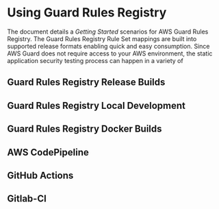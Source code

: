 # Using Guard Rules Registry

The document details a *Getting Started* scenarios for AWS Guard Rules Registry. The Guard Rules Registry Rule Set mappings are built into supported release formats enabling quick and easy consumption. Since AWS Guard does not require access to your AWS environment, the static application security testing process can happen in a variety of


## Guard Rules Registry Release Builds


## Guard Rules Registry Local Development


## Guard Rules Registry Docker Builds


## AWS CodePipeline


## GitHub Actions


## Gitlab-CI
